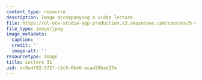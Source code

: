 ```yaml
---
content_type: resource
description: Image accompanying a video lecture.
file: https://ol-ocw-studio-app-production.s3.amazonaws.com/courses/5-60-thermodynamics-kinetics-spring-2008/ac9a4f92572fc2c90be6ecaa50bad27a_lec31_th.jpg
file_type: image/jpeg
image_metadata:
  caption: ''
  credit: ''
  image-alt: ''
resourcetype: Image
title: Lecture 31
uid: ac9a4f92-572f-c2c9-0be6-ecaa50bad27a
---
```

